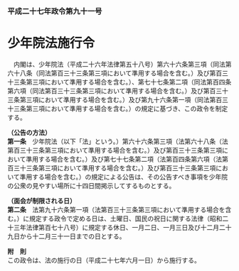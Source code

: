 ### 平成二十七年政令第九十一号  
# 少年院法施行令  
　内閣は、少年院法（平成二十六年法律第五十八号）第六十六条第三項（同法第六十八条（同法第百三十三条第三項において準用する場合を含む。）及び第百三十三条第三項において準用する場合を含む。）、第七十七条第二項（同法第百四条第六項（同法第百三十三条第三項において準用する場合を含む。）及び第百三十三条第三項において準用する場合を含む。）及び第九十六条第一項（同法第百三十三条第三項において準用する場合を含む。）の規定に基づき、この政令を制定する。  
  
**（公告の方法）**  
**第一条**　少年院法（以下「法」という。）第六十六条第三項（法第六十八条（法第百三十三条第三項において準用する場合を含む。）及び第百三十三条第三項において準用する場合を含む。）及び第七十七条第二項（法第百四条第六項（法第百三十三条第三項において準用する場合を含む。）及び第百三十三条第三項において準用する場合を含む。）の規定による公告は、その公告すべき事項を少年院の公衆の見やすい場所に十四日間掲示してするものとする。  
  
**（面会が制限される日）**  
**第二条**　法第九十六条第一項（法第百三十三条第三項において準用する場合を含む。）に規定する政令で定める日は、土曜日、国民の祝日に関する法律（昭和二十三年法律第百七十八号）に規定する休日、一月二日、一月三日及び十二月二十九日から十二月三十一日までの日とする。  
  
**附　則**  
この政令は、法の施行の日（平成二十七年六月一日）から施行する。  
  

